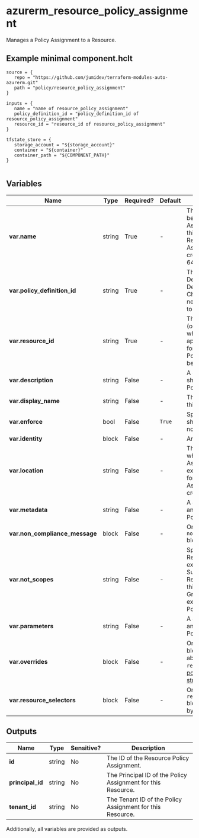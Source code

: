 # azurerm_resource_policy_assignment

Manages a Policy Assignment to a Resource.

## Example minimal component.hclt

```hcl
source = {
   repo = "https://github.com/jumidev/terraform-modules-auto-azurerm.git" 
   path = "policy/resource_policy_assignment" 
}

inputs = {
   name = "name of resource_policy_assignment" 
   policy_definition_id = "policy_definition_id of resource_policy_assignment" 
   resource_id = "resource_id of resource_policy_assignment" 
}

tfstate_store = {
   storage_account = "${storage_account}" 
   container = "${container}" 
   container_path = "${COMPONENT_PATH}" 
}


```

## Variables

| Name | Type | Required? |  Default  |  Description |
| ---- | ---- | --------- |  ----------- | ----------- |
| **var.name** | string | True | -  |  The name which should be used for this Policy Assignment. Changing this forces a new Resource Policy Assignment to be created. Cannot exceed 64 characters in length. | 
| **var.policy_definition_id** | string | True | -  |  The ID of the Policy Definition or Policy Definition Set. Changing this forces a new Policy Assignment to be created. | 
| **var.resource_id** | string | True | -  |  The ID of the Resource (or Resource Scope) where this should be applied. Changing this forces a new Resource Policy Assignment to be created. | 
| **var.description** | string | False | -  |  A description which should be used for this Policy Assignment. | 
| **var.display_name** | string | False | -  |  The Display Name for this Policy Assignment. | 
| **var.enforce** | bool | False | `True`  |  Specifies if this Policy should be enforced or not? Defaults to `true`. | 
| **var.identity** | block | False | -  |  An `identity` block. | 
| **var.location** | string | False | -  |  The Azure Region where the Policy Assignment should exist. Changing this forces a new Policy Assignment to be created. | 
| **var.metadata** | string | False | -  |  A JSON mapping of any Metadata for this Policy. | 
| **var.non_compliance_message** | block | False | -  |  One or more `non_compliance_message` blocks. | 
| **var.not_scopes** | string | False | -  |  Specifies a list of Resource Scopes (for example a Subscription, or a Resource Group) within this Management Group which are excluded from this Policy. | 
| **var.parameters** | string | False | -  |  A JSON mapping of any Parameters for this Policy. | 
| **var.overrides** | block | False | -  |  One or more `overrides` blocks. More detail about `overrides` and `resource_selectors` see [policy assignment structure](https://learn.microsoft.com/en-us/azure/governance/policy/concepts/assignment-structure#resource-selectors-preview) | 
| **var.resource_selectors** | block | False | -  |  One or more `resource_selectors` blocks to filter polices by resource properties. | 



## Outputs

| Name | Type | Sensitive? | Description |
| ---- | ---- | --------- | --------- |
| **id** | string | No  | The ID of the Resource Policy Assignment. | 
| **principal_id** | string | No  | The Principal ID of the Policy Assignment for this Resource. | 
| **tenant_id** | string | No  | The Tenant ID of the Policy Assignment for this Resource. | 

Additionally, all variables are provided as outputs.

